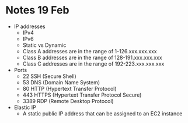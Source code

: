 # Notes 19 Feb

- IP addresses
  - IPv4
  - IPv6
  - Static vs Dynamic
  - Class A addresses are in the range of 1-126.xxx.xxx.xxx
  - Class B addresses are in the range of 128-191.xxx.xxx.xxx
  - Class C addresses are in the range of 192-223.xxx.xxx.xxx
- Ports
  - 22 SSH (Secure Shell)
  - 53 DNS (Domain Name System)
  - 80 HTTP (Hypertext Transfer Protocol)
  - 443 HTTPS (Hypertext Transfer Protocol Secure)
  - 3389 RDP (Remote Desktop Protocol)
- Elastic IP
  - A static public IP address that can be assigned to an EC2 instance
